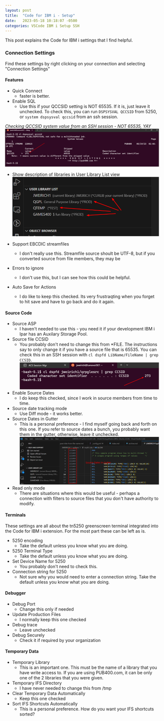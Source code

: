 ```yaml
---
layout: post
title:  "Code for IBM i - Setup"
date:   2023-05-18 10:18:07 -0500
categories: VSCode IBM i Setup SSH
---
```

This post explains the Code for IBM i settings that I find helpful.

### Connection Settings
Find these settings by right clicking on your connection and selecting "Connection Settings"

#### Features
* Quick Connect
  - faster is better.
* Enable SQL
  - Use this if your QCCSID setting is NOT 65535.  If it is, just leave it unchecked.  To check this, you can run `DSPSYSVAL QCCSID` from 5250, or `system dspsysval qccsid` from an ssh session.

*Checking QCCSID system value from an SSH session - NOT 65535, YAY*  
![QCCSID from SSH Session](/assets/images/QCCSID.jpg)

* Show description of libraries in User Library List view
![Show description next to libraries](/assets/images/Settings-lib-desc.jpg)

* Support EBCDIC streamfiles
  - I don't really use this.  Streamfile source shoult be UTF-8, but if you converted source from file members, they may be 
* Errors to ignore
  - I don't use this, but I can see how this could be helpful.
* Auto Save for Actions
  - I do like to keep this checked.  Its very frustraqting when you forget to hit save and have to go back and do it again.

#### Source Code
* Source ASP
  - I haven't needed to use this - you need it if your development IBM i lpar has an Auxilary Storage Pool.
* Source file CCSID
  - You probably don't need to change this from \*FILE.  The instructions say to only change it if you have a source file that is 65535.  You can check this in an SSH session with `cl dspfd LibName/FileName | grep CCSID`.
  ![Checking file CCSID](/assets/images/FileCCSID.jpg)
* Enable Source Dates
  - I do keep this checked, since I work in source members from time to time.
* Source date tracking mode
  - Use Diff mode - it works better.
* Source Dates in Gutter
  - This is a personal preference - I find myself going back and forth on this one.  If you refer to source dates a bunch, you probably want them in the gutter, otherwise, leave it unchecked.
  ![Source Dates in Gutter](/assets/images/SourceDatesInGutter.png)
* Read only mode
  - There are situations where this would be useful - perhaps a connection with filters to source files that you don't have authority to modify.

#### Terminals
These settings are all about the tn5250 greenscreen terminal integrated into the Code for IBM i extension.  For the most part these can be left as is. 
* 5250 encoding
  - Take the default unless you know what you are doing.
* 5250 Terminal Type
  - Take the default unless you know what you are doing.
* Set Device Name for 5250
   - You probably don't need to check this.
* Connection string for 5250
   - Not sure why you would need to enter a connection string.  Take the default unless you know what you are doing.

#### Debugger
* Debug Port
  - Change this only if needed
* Update Production Files
  - I normally keep this one checked
* Debug trace
  - Leave unchecked
* Debug Securely
  - Check it if required by your organization

#### Temporary Data
* Temporary Library
  - This is an important one.  This must be the name of a library that you have write access to.  If you are using PUB400.com, it can be only one of the 2 libraries that you were given.
* Temporary IFS Directory
  - I have never needed to change this from /tmp
* Clear Temporary Data Automatically
  - Keep this one checked
* Sort IFS Shortcuts Automatically
  - This is a personal preference.  How do you want your IFS shortcuts sorted?




